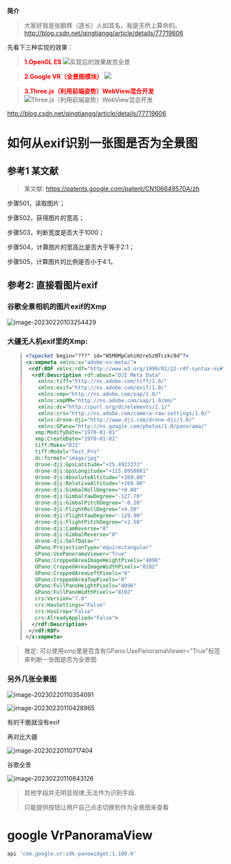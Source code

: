 
**简介**

>大家好我是张鹏辉（道长）人如其名，我是天桥上算命的。
http://blog.csdn.net/qingtiangg/article/details/77719606

先看下三种实现的效果：
><font color=red>**1.OpenGL ES**</font>
![实现后的效果故宫全景](http://upload-images.jianshu.io/upload_images/3018588-e3a634aaaf1213aa.gif?imageMogr2/auto-orient/strip)

><font color=red>**2.Google VR（全景图模块）**</font>
![](http://upload-images.jianshu.io/upload_images/3018588-e41f47e628b7ca79.gif?imageMogr2/auto-orient/strip)

><font color=red>**3.Three.js（利用前端姿势）WebView混合开发**</font>
![Three.js（利用前端姿势）WebView混合开发](http://upload-images.jianshu.io/upload_images/3018588-3679b111c22b1a78.gif?imageMogr2/auto-orient/strip)



http://blog.csdn.net/qingtiangg/article/details/77719606



# 如何从exif识别一张图是否为全景图

## 参考1 某文献

> 某文献: https://patents.google.com/patent/CN106649570A/zh

步骤501，读取图片；

步骤502，获得图片的宽高；

步骤503，判断宽度是否大于1000；

步骤504，计算图片的宽高比是否大于等于2:1；

步骤505，计算图片的比例是否小于4:1。

## 参考2: 直接看图片exif

### 谷歌全景相机的图片exif的Xmp

![image-20230220103254429](https://cdn.jsdelivr.net/gh/shuiniuhss/myimages@main/imagemac3/image-20230220103254429.png)

### 大疆无人机exif里的Xmp:

```xml
    │ <?xpacket begin="???" id="W5M0MpCehiHzreSzNTczkc9d"?>
    │ <x:xmpmeta xmlns:x="adobe:ns:meta/">
    │  <rdf:RDF xmlns:rdf="http://www.w3.org/1999/02/22-rdf-syntax-ns#">
    │   <rdf:Description rdf:about="DJI Meta Data"
    │     xmlns:tiff="http://ns.adobe.com/tiff/1.0/"
    │     xmlns:exif="http://ns.adobe.com/exif/1.0/"
    │     xmlns:xmp="http://ns.adobe.com/xap/1.0/"
    │     xmlns:xmpMM="http://ns.adobe.com/xap/1.0/mm/"
    │     xmlns:dc="http://purl.org/dc/elements/1.1/"
    │     xmlns:crs="http://ns.adobe.com/camera-raw-settings/1.0/"
    │     xmlns:drone-dji="http://www.dji.com/drone-dji/1.0/"
    │     xmlns:GPano="http://ns.google.com/photos/1.0/panorama/"
    │    xmp:ModifyDate="1970-01-01"
    │    xmp:CreateDate="1970-01-01"
    │    tiff:Make="DJI"
    │    tiff:Model="Test_Pro"
    │    dc:format="image/jpg"
    │    drone-dji:GpsLatitude="+25.4923373"
    │    drone-dji:GpsLongitude="+115.0950881"
    │    drone-dji:AbsoluteAltitude="+269.80"
    │    drone-dji:RelativeAltitude="+269.80"
    │    drone-dji:GimbalRollDegree="+0.00"
    │    drone-dji:GimbalYawDegree="-127.70"
    │    drone-dji:GimbalPitchDegree="-0.20"
    │    drone-dji:FlightRollDegree="+4.50"
    │    drone-dji:FlightYawDegree="-129.90"
    │    drone-dji:FlightPitchDegree="+2.50"
    │    drone-dji:CamReverse="0"
    │    drone-dji:GimbalReverse="0"
    │    drone-dji:SelfData=""
    │    GPano:ProjectionType="equirectangular"
    │    GPano:UsePanoramaViewer="True"
    │    GPano:CroppedAreaImageHeightPixels="4096"
    │    GPano:CroppedAreaImageWidthPixels="8192"
    │    GPano:CroppedAreaLeftPixels="0"
    │    GPano:CroppedAreaTopPixels="0"
    │    GPano:FullPanoHeightPixels="4096"
    │    GPano:FullPanoWidthPixels="8192"
    │    crs:Version="7.0"
    │    crs:HasSettings="False"
    │    crs:HasCrop="False"
    │    crs:AlreadyApplied="False">
    │   </rdf:Description>
    │  </rdf:RDF>
    │ </x:xmpmeta>
```



> 推定: 可以使用xmp里是否含有GPano:UsePanoramaViewer="True"标签来判断一张图是否为全景图

### 另外几张全景图

![image-20230220110354091](https://cdn.jsdelivr.net/gh/shuiniuhss/myimages@main/imagemac3/image-20230220110354091.png)

![image-20230220110428965](https://cdn.jsdelivr.net/gh/shuiniuhss/myimages@main/imagemac3/image-20230220110428965.png)

有的干脆就没有exif



再对比大疆

![image-20230220110717404](https://cdn.jsdelivr.net/gh/shuiniuhss/myimages@main/imagemac3/image-20230220110717404.png)

 谷歌全景

![image-20230220110843126](https://cdn.jsdelivr.net/gh/shuiniuhss/myimages@main/imagemac3/image-20230220110843126.png)

> 其他字段并无明显规律,无法作为识别手段.
>
> 只能提供按钮让用户自己点击切换到作为全景图来查看



# google VrPanoramaView

```groovy
api 'com.google.vr:sdk-panowidget:1.180.0'
```

